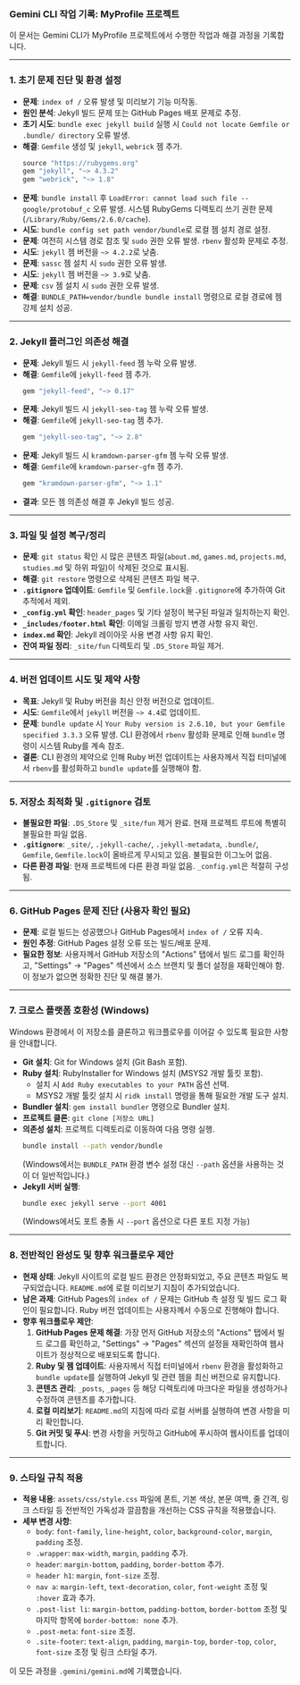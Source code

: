 ### Gemini CLI 작업 기록: MyProfile 프로젝트

이 문서는 Gemini CLI가 MyProfile 프로젝트에서 수행한 작업과 해결 과정을 기록합니다.

---

### 1. 초기 문제 진단 및 환경 설정

*   **문제**: `index of /` 오류 발생 및 미리보기 기능 미작동.
*   **원인 분석**: Jekyll 빌드 문제 또는 GitHub Pages 배포 문제로 추정.
*   **초기 시도**: `bundle exec jekyll build` 실행 시 `Could not locate Gemfile or .bundle/ directory` 오류 발생.
*   **해결**: `Gemfile` 생성 및 `jekyll`, `webrick` 젬 추가.
    ```ruby
    source "https://rubygems.org"
    gem "jekyll", "~> 4.3.2"
    gem "webrick", "~> 1.8"
    ```
*   **문제**: `bundle install` 후 `LoadError: cannot load such file -- google/protobuf_c` 오류 발생. 시스템 RubyGems 디렉토리 쓰기 권한 문제 (`/Library/Ruby/Gems/2.6.0/cache`).
*   **시도**: `bundle config set path vendor/bundle`로 로컬 젬 설치 경로 설정.
*   **문제**: 여전히 시스템 경로 참조 및 `sudo` 권한 오류 발생. `rbenv` 활성화 문제로 추정.
*   **시도**: `jekyll` 젬 버전을 `~> 4.2.2`로 낮춤.
*   **문제**: `sassc` 젬 설치 시 `sudo` 권한 오류 발생.
*   **시도**: `jekyll` 젬 버전을 `~> 3.9`로 낮춤.
*   **문제**: `csv` 젬 설치 시 `sudo` 권한 오류 발생.
*   **해결**: `BUNDLE_PATH=vendor/bundle bundle install` 명령으로 로컬 경로에 젬 강제 설치 성공.

---

### 2. Jekyll 플러그인 의존성 해결

*   **문제**: Jekyll 빌드 시 `jekyll-feed` 젬 누락 오류 발생.
*   **해결**: `Gemfile`에 `jekyll-feed` 젬 추가.
    ```ruby
    gem "jekyll-feed", "~> 0.17"
    ```
*   **문제**: Jekyll 빌드 시 `jekyll-seo-tag` 젬 누락 오류 발생.
*   **해결**: `Gemfile`에 `jekyll-seo-tag` 젬 추가.
    ```ruby
    gem "jekyll-seo-tag", "~> 2.8"
    ```
*   **문제**: Jekyll 빌드 시 `kramdown-parser-gfm` 젬 누락 오류 발생.
*   **해결**: `Gemfile`에 `kramdown-parser-gfm` 젬 추가.
    ```ruby
    gem "kramdown-parser-gfm", "~> 1.1"
    ```
*   **결과**: 모든 젬 의존성 해결 후 Jekyll 빌드 성공.

---

### 3. 파일 및 설정 복구/정리

*   **문제**: `git status` 확인 시 많은 콘텐츠 파일(`about.md`, `games.md`, `projects.md`, `studies.md` 및 하위 파일)이 삭제된 것으로 표시됨.
*   **해결**: `git restore` 명령으로 삭제된 콘텐츠 파일 복구.
*   **`.gitignore` 업데이트**: `Gemfile` 및 `Gemfile.lock`을 `.gitignore`에 추가하여 Git 추적에서 제외.
*   **`_config.yml` 확인**: `header_pages` 및 기타 설정이 복구된 파일과 일치하는지 확인.
*   **`_includes/footer.html` 확인**: 이메일 크롤링 방지 변경 사항 유지 확인.
*   **`index.md` 확인**: Jekyll 레이아웃 사용 변경 사항 유지 확인.
*   **잔여 파일 정리**: `_site/fun` 디렉토리 및 `.DS_Store` 파일 제거.

---

### 4. 버전 업데이트 시도 및 제약 사항

*   **목표**: Jekyll 및 Ruby 버전을 최신 안정 버전으로 업데이트.
*   **시도**: `Gemfile`에서 `jekyll` 버전을 `~> 4.4`로 업데이트.
*   **문제**: `bundle update` 시 `Your Ruby version is 2.6.10, but your Gemfile specified 3.3.3` 오류 발생. CLI 환경에서 `rbenv` 활성화 문제로 인해 `bundle` 명령이 시스템 Ruby를 계속 참조.
*   **결론**: CLI 환경의 제약으로 인해 Ruby 버전 업데이트는 사용자께서 직접 터미널에서 `rbenv`를 활성화하고 `bundle update`를 실행해야 함.

---

### 5. 저장소 최적화 및 `.gitignore` 검토

*   **불필요한 파일**: `.DS_Store` 및 `_site/fun` 제거 완료. 현재 프로젝트 루트에 특별히 불필요한 파일 없음.
*   **`.gitignore`**: `_site/`, `.jekyll-cache/`, `.jekyll-metadata`, `.bundle/`, `Gemfile`, `Gemfile.lock`이 올바르게 무시되고 있음. 불필요한 이그노어 없음.
*   **다른 환경 파일**: 현재 프로젝트에 다른 환경 파일 없음. `_config.yml`은 적절히 구성됨.

---

### 6. GitHub Pages 문제 진단 (사용자 확인 필요)

*   **문제**: 로컬 빌드는 성공했으나 GitHub Pages에서 `index of /` 오류 지속.
*   **원인 추정**: GitHub Pages 설정 오류 또는 빌드/배포 문제.
*   **필요한 정보**: 사용자께서 GitHub 저장소의 "Actions" 탭에서 빌드 로그를 확인하고, "Settings" -> "Pages" 섹션에서 소스 브랜치 및 폴더 설정을 재확인해야 함. 이 정보가 없으면 정확한 진단 및 해결 불가.

---

### 7. 크로스 플랫폼 호환성 (Windows)

Windows 환경에서 이 저장소를 클론하고 워크플로우를 이어갈 수 있도록 필요한 사항을 안내합니다.

*   **Git 설치**: Git for Windows 설치 (Git Bash 포함).
*   **Ruby 설치**: RubyInstaller for Windows 설치 (MSYS2 개발 툴킷 포함).
    *   설치 시 `Add Ruby executables to your PATH` 옵션 선택.
    *   MSYS2 개발 툴킷 설치 시 `ridk install` 명령을 통해 필요한 개발 도구 설치.
*   **Bundler 설치**: `gem install bundler` 명령으로 Bundler 설치.
*   **프로젝트 클론**: `git clone [저장소 URL]`
*   **의존성 설치**: 프로젝트 디렉토리로 이동하여 다음 명령 실행.
    ```bash
    bundle install --path vendor/bundle
    ```
    (Windows에서는 `BUNDLE_PATH` 환경 변수 설정 대신 `--path` 옵션을 사용하는 것이 더 일반적입니다.)
*   **Jekyll 서버 실행**:
    ```bash
    bundle exec jekyll serve --port 4001
    ```
    (Windows에서도 포트 충돌 시 `--port` 옵션으로 다른 포트 지정 가능)

---

### 8. 전반적인 완성도 및 향후 워크플로우 제안

*   **현재 상태**: Jekyll 사이트의 로컬 빌드 환경은 안정화되었고, 주요 콘텐츠 파일도 복구되었습니다. `README.md`에 로컬 미리보기 지침이 추가되었습니다.
*   **남은 과제**: GitHub Pages의 `index of /` 문제는 GitHub 측 설정 및 빌드 로그 확인이 필요합니다. Ruby 버전 업데이트는 사용자께서 수동으로 진행해야 합니다.
*   **향후 워크플로우 제안**:
    1.  **GitHub Pages 문제 해결**: 가장 먼저 GitHub 저장소의 "Actions" 탭에서 빌드 로그를 확인하고, "Settings" -> "Pages" 섹션의 설정을 재확인하여 웹사이트가 정상적으로 배포되도록 합니다.
    2.  **Ruby 및 젬 업데이트**: 사용자께서 직접 터미널에서 `rbenv` 환경을 활성화하고 `bundle update`를 실행하여 Jekyll 및 관련 젬을 최신 버전으로 유지합니다.
    3.  **콘텐츠 관리**: `_posts`, `_pages` 등 해당 디렉토리에 마크다운 파일을 생성하거나 수정하여 콘텐츠를 추가합니다.
    4.  **로컬 미리보기**: `README.md`의 지침에 따라 로컬 서버를 실행하여 변경 사항을 미리 확인합니다.
    5.  **Git 커밋 및 푸시**: 변경 사항을 커밋하고 GitHub에 푸시하여 웹사이트를 업데이트합니다.

---

### 9. 스타일 규칙 적용

*   **적용 내용**: `assets/css/style.css` 파일에 폰트, 기본 색상, 본문 여백, 줄 간격, 링크 스타일 등 전반적인 가독성과 깔끔함을 개선하는 CSS 규칙을 적용했습니다.
*   **세부 변경 사항**:
    *   `body`: `font-family`, `line-height`, `color`, `background-color`, `margin`, `padding` 조정.
    *   `.wrapper`: `max-width`, `margin`, `padding` 추가.
    *   `header`: `margin-bottom`, `padding`, `border-bottom` 추가.
    *   `header h1`: `margin`, `font-size` 조정.
    *   `nav a`: `margin-left`, `text-decoration`, `color`, `font-weight` 조정 및 `:hover` 효과 추가.
    *   `.post-list li`: `margin-bottom`, `padding-bottom`, `border-bottom` 조정 및 마지막 항목에 `border-bottom: none` 추가.
    *   `.post-meta`: `font-size` 조정.
    *   `.site-footer`: `text-align`, `padding`, `margin-top`, `border-top`, `color`, `font-size` 조정 및 링크 스타일 추가.

이 모든 과정을 `.gemini/gemini.md`에 기록했습니다.